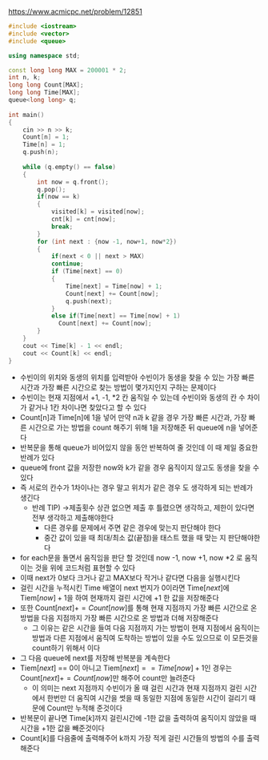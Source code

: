 https://www.acmicpc.net/problem/12851
```C++
#include <iostream>
#include <vector>
#include <queue>

using namespace std;

const long long MAX = 200001 * 2;
int n, k;
long long Count[MAX];
long long Time[MAX];
queue<long long> q;
  
int main()
{
	cin >> n >> k;
	Count[n] = 1;
	Time[n] = 1;
	q.push(n);
	
	while (q.empty() == false)
	{
		int now = q.front();
		q.pop();
		if(now == k)
		{
			visited[k] = visited[now];
			cnt[k] = cnt[now];
			break;
		}
		for (int next : {now -1, now+1, now*2})
		{
			if(next < 0 || next > MAX)
			continue;
			if (Time[next] == 0)
			{
				Time[next] = Time[now] + 1;
				Count[next] += Count[now];
				q.push(next);
			}
			else if(Time[next] == Time[now] + 1)
			  Count[next] += Count[now];
		}
	}
	cout << Time[k] - 1 << endl;
	cout << Count[k] << endl;
}
```
- 수빈이의 위치와 동생의 위치를 입력받아 수빈이가 동생을 찾을 수 있는 가장 빠른 시간과 가장 빠른 시간으로 찾는 방법이 몇가지인지 구하는 문제이다
- 수빈이는 현재 지점에서 +1, -1, *2 칸 움직일 수 있는데 수빈이와 동생의 칸 수 차이가 같거나 1칸 차이나면 찾았다고 할 수 있다
- Count[n]과 Time[n]에 1을 넣어 만약 n과 k 같을 경우 가장 빠른 시간과, 가장 빠른 시간으로 가는 방법을 count 해주기 위해 1을 저장해준 뒤 queue에 n을 넣어준다
- 반복문을 통해 queue가 비어있지 않을 동안 반복하여 줄 것인데 이 때 제일 중요한 반례가 있다
- queue에 front 값을 저장한 now와 k가 같을 경우 움직이지 않고도 동생을  찾을 수 있다
- 즉 서로의 칸수가 1차이나는 경우 말고 위치가 같은 경우 도 생각하게 되는 반례가 생긴다
	- 반례 TIP) ->제출횟수 상관 없으면 제출 후 틀렸으면 생각하고, 제한이 있다면 전부 생각하고 제출해야한다
		- 다른 경우를 문제에서 주면 같은 경우에 맞는지 판단해야 한다
		- 중간 값이 있을 때 최대/최소 값(끝점)을 태스트 했을 때 맞는 지 판단해야한다
- for each문을 돌면서 움직임을 판단 할 것인데 now -1, now +1, now *2 로 움직이는 것을 위에 코드처럼 표현할 수 있다
- 이때 next가 0보다 크거나 같고 MAX보다 작거나 같다면 다음을 실행시킨다
-  걸린 시간을 누적시킨 Time 배열이 next 번지가 0이라면 Time$[next]$에 Tiem$[now]+1$을 하여 현재까지 걸린 시간에 +1 한 값을 저장해준다
- 또한 Count$[next]+=Count[now]$를 통해 현재 지점까지 가장 빠른 시간으로 온 방법을 다음 지점까지 가장 빠른 시간으로 온 방법과 더해 저장해준다
	- 그 이유는 같은 시간을 들여 다음 지점까지 가는 방법이 현재 지점에서 움직이는 방법과 다른 지점에서 움직여 도착하는 방법이 있을 수도 있으므로 이 모든것을 count하기 위해서 이다
- 그 다음 queue에 next를 저장해 반복분을 계속한다
- Tiem$[next]$ == 0이 아니고 Tiem$[next] == Time[now]+1$인 경우는 Count$[next] += Count[now]$만 해주어 count만 늘려준다
	- 이 의미는 next 지점까지 수빈이가 올 때 걸린 시간과 현재 지점까지 걸린 시간에서 한번만 더 움직여 시간을 썻을 때 동일한 지점에 동일한 시간이 걸리기 때문에 Count만 누적해 준것이다
- 반복문이 끝나면 Time$[k]$까지 걸린시간에 -1한 값을 출력하여 움직이지 않았을 때 시간을 +1한 값을 빼준것이다
- Count$[k]$를 다음줄에 출력해주어 k까지 가장 적게 걸린 시간들의 방법의 수를 출력해준다